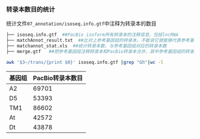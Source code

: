 ### 转录本数目的统计

统计文件`07_annotation/isoseq.info.gtf`中注释为转录本的数目

```bash
├── isoseq.info.gtf  ##PacBio isoform所有转录本的注释信息，包括lncRNA
├── matchAnnot_result.txt  ##比对上参考基因组的转录本，不能说它就能够代表参考基因组的转录本
├── matchannot_stat.xls  ##统计转录本数、与参考基因组对应的转录本数
├── merge.gtf   ##把参考基因组注释转录本和PacBio转录本合并，其中参考基因组的转录本信息用PacBio进行代替

awk '$3~/trans/{print $0}' isoseq.info.gtf |grep "Gh"|wc -l
```

| 基因组 | PacBio转录本数目 |
| ------ | ---------------- |
| A2     | 69701            |
| D5     | 53393            |
| TM1    | 86602            |
| At     | 42572            |
| Dt     | 43878            |




